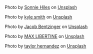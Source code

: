 Photo by <a href="https://unsplash.com/@sonniehiles?utm_source=unsplash&utm_medium=referral&utm_content=creditCopyText">Sonnie Hiles</a> on <a href="https://unsplash.com/?utm_source=unsplash&utm_medium=referral&utm_content=creditCopyText">Unsplash</a>

Photo by <a href="https://unsplash.com/@roller1?utm_source=unsplash&utm_medium=referral&utm_content=creditCopyText">kyle smith</a> on <a href="https://unsplash.com/?utm_source=unsplash&utm_medium=referral&utm_content=creditCopyText">Unsplash</a>

Photo by <a href="https://unsplash.com/@jacobbentzinger?utm_source=unsplash&utm_medium=referral&utm_content=creditCopyText">Jacob Bentzinger</a> on <a href="https://unsplash.com/?utm_source=unsplash&utm_medium=referral&utm_content=creditCopyText">Unsplash</a>

Photo by <a href="https://unsplash.com/@max_libertine?utm_source=unsplash&utm_medium=referral&utm_content=creditCopyText">MAX LIBERTINE</a> on <a href="https://unsplash.com/?utm_source=unsplash&utm_medium=referral&utm_content=creditCopyText">Unsplash</a>

Photo by <a href="https://unsplash.com/@taylormae?utm_source=unsplash&utm_medium=referral&utm_content=creditCopyText">taylor hernandez</a> on <a href="https://unsplash.com/?utm_source=unsplash&utm_medium=referral&utm_content=creditCopyText">Unsplash</a>
